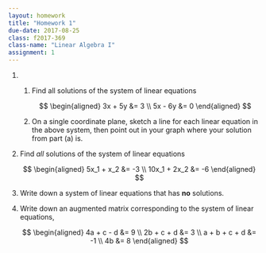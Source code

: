 ```yaml
---
layout: homework
title: "Homework 1"
due-date: 2017-08-25
class: f2017-369
class-name: "Linear Algebra I"
assignment: 1
---
```


1. 
    1.  Find all solutions of the system of linear equations

        $$
        \begin{aligned}
        3x + 5y &= 3 \\
        5x - 6y &= 0
        \end{aligned}
        $$
       
    2.  On a single coordinate plane, sketch a line for each linear equation in
        the above system, then point out in your graph where your solution from
        part (a) is.

2.  Find *all* solutions of the system of linear equations

    $$
    \begin{aligned}
    5x_1 + x_2 &= -3 \\
    10x_1 + 2x_2 &= -6
    \end{aligned}
    $$

3. 
    Write down a system of linear equations that has **no** solutions.

4.  Write down an augmented matrix corresponding to the system of linear
    equations,
        
    $$
    \begin{aligned}
    4a + c - d &= 9 \\
    2b + c + d &= 3 \\
    a + b + c + d &= -1 \\
    4b &= 8
    \end{aligned}
    $$
